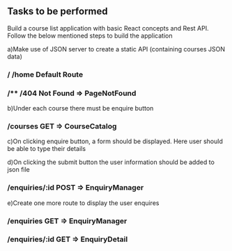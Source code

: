 ## Tasks to be performed

Build a course list application with basic React concepts and Rest API.
Follow the below mentioned steps to build the application 

a)Make use of JSON server to create a static API (containing courses JSON data)
### /   /home Default Route
### /** /404 Not Found => PageNotFound

b)Under each course there must be enquire button 
### /courses GET => CourseCatalog

c)On clicking enquire button, a form should be displayed. Here user should be able to type their details 

d)On clicking the submit button the user information should be added to json file
### /enquiries/:id POST => EnquiryManager

e)Create one more route to display the user enquires

### /enquiries GET => EnquiryManager
### /enquiries/:id GET => EnquiryDetail



